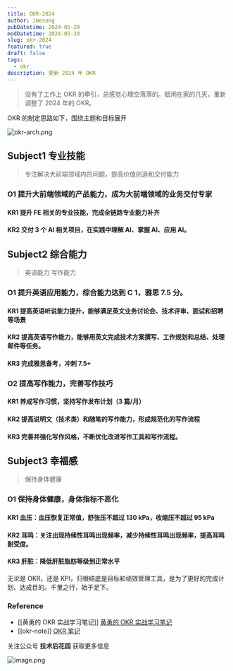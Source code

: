 ```yaml
---
title: OKR-2024
author: imesong
pubDatetime: 2024-05-20
modDatetime: 2024-05-20
slug: okr-2024
featured: true
draft: false
tags:
  - okr
description: 更新 2024 年 OKR
---
```


> 没有了工作上 OKR 的牵引，总感觉心理空落落的。赋闲在家的几天，重新调整了 2024 年的 OKR。

OKR 的制定思路如下，围绕主题和目标展开

![okr-arch.png](https://img.imesong.com/file/e02621e1fab138b046a21.png)

## Subject1 专业技能

> 专注解决大前端领域内的问题，提高价值创造和交付能力

### O1 提升大前端领域的产品能力，成为大前端领域的业务交付专家

#### KR1 提升 FE 相关的专业技能，完成全链路专业能力补齐

#### KR2 交付 3 个 AI 相关项目，在实践中理解 AI、掌握 AI、应用 AI。

## Subject2 综合能力

> 英语能力
> 写作能力

### O1 提升英语应用能力，综合能力达到 C 1，雅思 7.5 分。

#### KR1 提高英语听说能力提升，能够满足英文业务讨论会、技术评审、面试和招聘等场景

#### KR2 提高英语写作能力，能够用英文完成技术方案撰写、工作规划和总结、处理邮件等任务。

#### KR3 完成雅思备考，冲刺 7.5+

### O2 提高写作能力，完善写作技巧

#### KR1 养成写作习惯，坚持写作发布计划（3 篇/月）

#### KR2 提高说明文（技术类）和随笔的写作能力，形成规范化的写作流程

#### KR3 完善并强化写作风格，不断优化改进写作工具和写作流程。

## Subject3 幸福感

> 保持身体健康

### O1 保持身体健康，身体指标不恶化

#### KR1 血压：血压恢复正常值，舒张压不超过 130 kPa，收缩压不超过 95 kPa

#### KR2 耳鸣：关注出现持续性耳鸣出现频率，减少持续性耳鸣出现频率，提高耳鸣耐受度。

#### KR3 肝脏：降低肝脏脂肪等级到正常水平

无论是 OKR，还是 KPI，归根结底是目标和绩效管理工具，是为了更好的完成计划、达成目的。千里之行，始于足下。

### Reference

- [[黄勇的 OKR 实战学习笔记]] [黄勇的 OKR 实战学习笔记](https://imesong.com/posts/%E9%BB%84%E5%8B%87%E7%9A%84OKR%E5%AE%9E%E6%88%98%E5%AD%A6%E4%B9%A0%E7%AC%94%E8%AE%B0/)
- [[okr-note]] [OKR 笔记](https://imesong.com/posts/okr-notes/)

关注公众号 **技术后花园** 获取更多信息

![image.png](https://img.imesong.com/file/9e0dc4dc2d2acd363d535.png)
